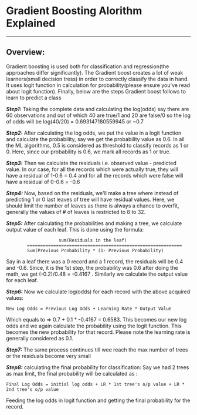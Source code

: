 # Gradient Boosting Alorithm Explained
---

## Overview:

Gradient boosting is used both for classification and regression(the approaches differ significantly). The Gradient boost creates a lot of weak learners(small decision tress) in order to correctly classify the data in hand. It uses logit function in calculation for probability(please ensure you've read about logit function). Finally, below are the steps Gradient boost follows to learn to predict a class

***Step1:*** Taking the complete data and calculating the log(odds) say there are 60 observations and out of which 40 are true/1 and 20 are false/0 so the log of odds will be log(40/20) = 0.693147180559945 or ~0.7

***Step2:*** After calculating the log odds, we put the value in a logit function and calculate the probability, say we get the probability value as 0.6. In all the ML algorithms, 0.5 is considered as threshold to classify records as 1 or 0. Here, since our probability is 0.6, we mark all records as 1 or true.

***Step3:*** Then we calculate the residuals i.e. observed value - predicted value. In our case, for all the records which were actually true, they will have a residual of 1-0.6 = 0.4 and for all the records which were false will have a residual of 0-0.6 = -0.6 

***Step4:*** Now, based on the residuals, we'll make a tree where instead of predicting 1 or 0 last leaves of tree will have residual values. Here, we should limit the number of leaves as there is always a chance to overfit, generally the values of # of leaves is restricted to 8 to 32.

***Step5:*** After calculating the probabilities and making a tree, we calculate output value of each leaf. This is done using the formula: 
					
          
             			sum(Residuals in the leaf)
		    ===========================================================
			Sum(Previous Probability * (1- Previous Probability)



Say in a leaf there was a 0 record and a 1 record, the residuals will be 0.4 and -0.6. Since, it is the 1st step, the probability was  0.6 after doing the math, we get (-0.2)/0.48 = -0.4167 . Similarly we calculate the output value for each leaf.

***Step6:*** Now we calculate log(odds) for each record with the above acquired values:

	New Log Odds = Previous Log Odds + Learning Rate * Output Value

Which equals to => 0.7 + 0.1 * -0.4167 = 0.6583. This becomes our new log odds and we again calculate the probability using the logit function. This becomes the new probability for that record.
Please note the learning rate is generally considered as 0.1.

***Step7:*** The same process continues till wee reach the max number of trees or the residuals become very small

***Step8:*** calculating the final probability for classification:
Say we had 2 trees as max limit, the final probability will be calculated as :

	Final Log Odds = initial log odds + LR * 1st tree's o/p value + LR * 2nd tree's o/p value

Feeding the log odds in logit function and getting the final probability for the record.
